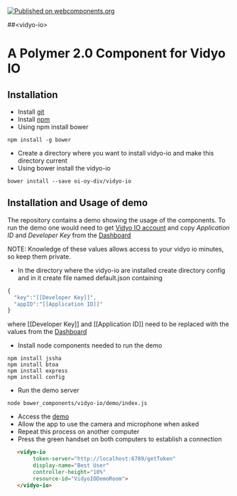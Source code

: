 [![Published on webcomponents.org](https://img.shields.io/badge/webcomponents.org-published-blue.svg)](https://www.webcomponents.org/element/oi-oy-div/vidyo-io)

##&lt;vidyo-io&gt;

# A Polymer 2.0 Component for Vidyo IO 

## Installation
* Install [git](https://git-scm.com/download) 
* Install [npm](https://nodejs.org/en/download/) 
* Using npm install bower
```
npm install -g bower
```
* Create a directory where you want to install vidyo-io and make this directory current
* Using bower install the vidyo-io
```
bower install --save oi-oy-div/vidyo-io
```

## Installation and Usage of demo
The repository contains a demo showing the usage of the components. 
To run the demo one would need to get [Vidyo IO account](https://developer.vidyo.io) and 
copy *Application ID* and *Developer Key* from the [Dashboard](https://developer.vidyo.io/dashboard)

NOTE: Knowledge of these values allows access to your vidyo io minutes, so keep them private.

* In the directory where the vidyo-io are installed create directory config and in it create file named default.json containing
```js
{
  "key":"[[Developer Key]]",
  "appID":"[[Application ID]]"
}
```
where [[Developer Key]] and [[Application ID]] need to be replaced with the values from the [Dashboard](https://developer.vidyo.io/dashboard)
* Install node components needed to run the demo
```
npm install jssha
npm install btoa
npm install express
npm install config
```
* Run the demo server
```
node bower_components/vidyo-io/demo/index.js
```
* Access the [demo](http://localhost:6789) 
* Allow the app to use the camera and microphone when asked 
* Repeat this process on another computer
* Press the green handset on both computers to establish a connection

<!--
```
<custom-element-demo>
  <template>
    <script src="../webcomponentsjs/webcomponents-lite.js"></script>
    <link rel="import" href="vidyo-io.html">
    <style>
        vidyo-io {
          width: 500px;
          height: 400px;
        }
    </style>    
    <next-code-block></next-code-block>
  </template>
</custom-element-demo>
```
-->
```html
   <vidyo-io
        token-server="http://localhost:6789/getToken"
        display-name="Best User" 
        controller-height="10%"
        resource-id="VidyoIODemoRoom">
   </vidyo-io>
```

